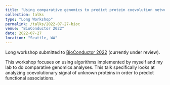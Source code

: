 ```yaml
---
title: "Using comparative genomics to predict protein coevolution networks with the DECIPHER and SynExtend packages"
collection: talks
type: "Long Workshop"
permalink: /talks/2022-07-27-bioc
venue: "BioConductor 2022"
date: 2022-07-27
location: "Seattle, WA"
---
```


Long workshop submitted to [BioConductor 2022](https://bioc2022.bioconductor.org) (currently under review).

This workshop focuses on using algorithms implemented by myself and my lab to do comparative genomics analyses. This talk specifically looks at analyzing coevolutionary signal of unknown proteins in order to predict functional associations. 
